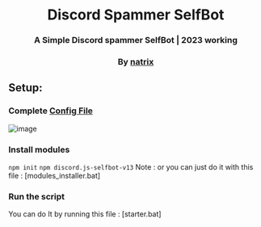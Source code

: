 <div align="center">
<h1>Discord Spammer SelfBot</h1>
<h3>A Simple Discord spammer SelfBot | 2023 working</h3>
<h3>By <a href="https://github.com/natrixdev">natrix</a></h3>
</div>

## Setup: 
### Complete [Config File](  )
![image](https://github.com/natrixdev/Discord-Spammer-SelfBot/assets/88579983/b335ee9c-091d-460c-8548-4fd4524b857c)

### Install modules 
```npm init```
```npm discord.js-selfbot-v13```
Note : or you can just do it with this file : [modules_installer.bat]

### Run the script 
You can do It by running this file : [starter.bat]
